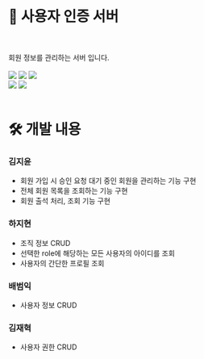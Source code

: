 # 🪪 사용자 인증 서버
<br>
<br>
회원 정보를 관리하는 서버 입니다.
<br>
<br>
<div>
<img src="https://img.shields.io/badge/java-007396?style=for-the-badge&logo=java&logoColor=white">
<img src="https://img.shields.io/badge/springboot-6DB33F?style=for-the-badge&logo=springboot&logoColor=white">
<img src="https://img.shields.io/badge/maven-C71A36?style=for-the-badge&logo=apachemaven&logoColor=white">
<br>
<img src="https://img.shields.io/badge/mysql-4479A1?style=for-the-badge&logo=mysql&logoColor=white">
<img src="https://img.shields.io/badge/OpenFeign-6DB33F?style=for-the-badge&logo=spring&logoColor=white">
<br>

</div>
<br>

# 🛠️ 개발 내용
### 김지윤
- 회원 가입 시 승인 요청 대기 중인 회원을 관리하는 기능 구현
- 전체 회원 목록을 조회하는 기능 구현
- 회원 출석 처리, 조회 기능 구현
### 하지현
- 조직 정보 CRUD
- 선택한 role에 해당하는 모든 사용자의 아이디를 조회
- 사용자의 간단한 프로필 조회
### 배범익
- 사용자 정보 CRUD
### 김재혁
- 사용자 권한 CRUD
